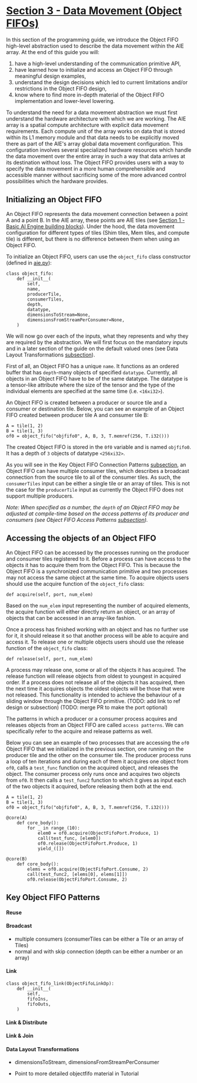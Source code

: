 <!---//===- README.md ---------------------------------------*- Markdown -*-===//
//
// This file is licensed under the Apache License v2.0 with LLVM Exceptions.
// See https://llvm.org/LICENSE.txt for license information.
// SPDX-License-Identifier: Apache-2.0 WITH LLVM-exception
//
// Copyright (C) 2024, Advanced Micro Devices, Inc.
// 
//===----------------------------------------------------------------------===//-->

# <ins>Section 3 - Data Movement (Object FIFOs)</ins>

In this section of the programming guide, we introduce the Object FIFO high-level abstraction used to describe the data movement within the AIE array. At the end of this guide you will:
1. have a high-level understanding of the communication primitive API,
2. have learned how to initialize and access an Object FIFO through meaningful design examples,
3. understand the design decisions which led to current limitations and/or restrictions in the Object FIFO design,
4. know where to find more in-depth material of the Object FIFO implementation and lower-level lowering.

To understand the need for a data movement abstraction we must first understand the hardware architecture with which we are working. The AIE array is a spatial compute architecture with explicit data movement requirements. Each compute unit of the array works on data that is stored within its L1 memory module and that data needs to be explicitly moved there as part of the AIE's array global data movement configuration. This configuration involves several specialized hardware resources which handle the data movement over the entire array in such a way that data arrives at its destination without loss. The Object FIFO provides users with a way to specify the data movement in a more human comprehensible and accessible manner without sacrificing some of the more advanced control possibilities which the hardware provides.

## Initializing an Object FIFO

An Object FIFO represents the data movement connection between a point A and a point B. In the AIE array, these points are AIE tiles (see [Section 1 - Basic AI Engine building blocks](../section-1/)). Under the hood, the data movement configuration for different types of tiles (Shim tiles, Mem tiles, and compute tile) is different, but there is no difference between them when using an Object FIFO. 

To initialize an Object FIFO, users can use the `object_fifo` class constructor (defined in [aie.py](../../python/dialects/aie.py)):
```
class object_fifo:
    def __init__(
        self,
        name,
        producerTile,
        consumerTiles,
        depth,
        datatype,
        dimensionsToStream=None,
        dimensionsFromStreamPerConsumer=None,
    )
```
We will now go over each of the inputs, what they represents and why they are required by the abstraction. We will first focus on the mandatory inputs and in a later section of the guide on the default valued ones (see Data Layout Transformations [subsection](#data-layout-transformations)).

First of all, an Object FIFO has a unique `name`. It functions as an ordered buffer that has `depth`-many objects of specified `datatype`. Currently, all objects in an Object FIFO have to be of the same datatype. The datatype is a tensor-like attribute where the size of the tensor and the type of the individual elements are specified at the same time (i.e. `<16xi32>`).

An Object FIFO is created between a producer or source tile and a consumer or destination tile. Below, you can see an example of an Object FIFO created between producer tile A and consumer tile B:
```
A = tile(1, 2)
B = tile(1, 3)
of0 = object_fifo("objfifo0", A, B, 3, T.memref(256, T.i32()))
```
The created Object FIFO is stored in the `0f0` variable and is named `objfifo0`. It has a depth of `3` objects of datatype `<256xi32>`.

As you will see in the Key Object FIFO Connection Patterns [subsection](#key-object-fifo-connection-patterns), an Object FIFO can have multiple consumer tiles, which describes a broadcast connection from the source tile to all of the consumer tiles. As such, the `consumerTiles` input can be either a single tile or an array of tiles. This is not the case for the `producerTile` input as currently the Object FIFO does not support multiple producers.

*Note: When specified as a number, the `depth` of an Object FIFO may be adjusted at compile-time based on the access patterns of its producer and consumers (see Object FIFO Access Patterns [subsection](#object-fifo-access-patterns)).*

## Accessing the objects of an Object FIFO

An Object FIFO can be accessed by the processes running on the producer and consumer tiles registered to it. Before a process can have access to the objects it has to acquire them from the Object FIFO. This is because the Object FIFO is a synchronized communication primitive and two processes may not access the same object at the same time. To acquire objects users should use the acquire function of the `object_fifo` class:
```
def acquire(self, port, num_elem)
```
Based on the `num_elem` input representing the number of acquired elements, the acquire function will either directly return an object, or an array of objects that can be accessed in an array-like fashion.

Once a process has finished working with an object and has no further use for it, it should release it so that another process will be able to acquire and access it. To release one or multiple objects users should use the release function of the `object_fifo` class:
```
def release(self, port, num_elem)
```
A process may release one, some or all of the objects it has acquired. The release function will release objects from oldest to youngest in acquired order. If a process does not release all of the objects it has acquired, then the next time it acquires objects the oldest objects will be those that were not released. This functionality is intended to achieve the behaviour of a sliding window through the Object FIFO primitive. (TODO: add link to ref design or subsection) (TODO: merge PR to make the port optional)

The patterns in which a producer or a consumer process acquires and releases objects from an Object FIFO are called `access patterns`. We can specifically refer to the acquire and release patterns as well.

Below you can see an example of two processes that are accessing the `of0` Object FIFO that we initialized in the previous section, one running on the producer tile and the other on the consumer tile. The producer process runs a loop of ten iterations and during each of them it acquires one object from `of0`, calls a `test_func` function on the acquired object, and releases the object. The consumer process only runs once and acquires two objects from `of0`. It then calls a `test_func2` function to which it gives as input each of the two objects it acquired, before releasing them both at the end.
```
A = tile(1, 2)
B = tile(1, 3)
of0 = object_fifo("objfifo0", A, B, 3, T.memref(256, T.i32()))

@core(A)
    def core_body():
        for _ in range_(10):
            elem0 = of0.acquire(ObjectFifoPort.Produce, 1)
            call(test_func, [elem0])
            of0.release(ObjectFifoPort.Produce, 1)
            yield_([])

@core(B)
    def core_body():
        elems = of0.acquire(ObjectFifoPort.Consume, 2)
        call(test_func2, [elems[0], elems[1]])
        of0.release(ObjectFifoPort.Consume, 2)
```

## Key Object FIFO Patterns

#### Reuse

#### Broadcast

* multiple consumers (consumerTiles can be either a Tile or an array of Tiles)
* normal and with skip connection (depth can be either a number or an array)

#### Link

```
class object_fifo_link(ObjectFifoLinkOp):
    def __init__(
        self,
        fifoIns,
        fifoOuts,
    )
```

#### Link & Distribute

#### Link & Join

#### Data Layout Transformations

* dimensionsToStream, dimensionsFromStreamPerConsumer

* Point to more detailed objectfifo material in Tutorial

